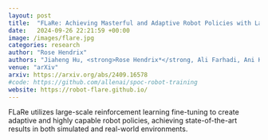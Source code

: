 ```yaml
---
layout: post
title:  "FLaRe: Achieving Masterful and Adaptive Robot Policies with Large-Scale Reinforcement Learning Fine-Tuning"
date:   2024-09-26 22:21:59 +00:00
image: /images/flare.jpg
categories: research
author: "Rose Hendrix"
authors: "Jiaheng Hu, <strong>Rose Hendrix*</strong, Ali Farhadi, Ani Kembhavi, Roberto Martin-Martin, Peter Stone, Kuo-Hao Zeng, Kiana Ehsani"
venue: "arXiv"
arxiv: https://arxiv.org/abs/2409.16578
#code: https://github.com/allenai/spoc-robot-training
website: https://robot-flare.github.io/
---
```

FLaRe utilizes large-scale reinforcement learning fine-tuning to create adaptive and highly capable robot policies, achieving state-of-the-art results in both simulated and real-world environments.